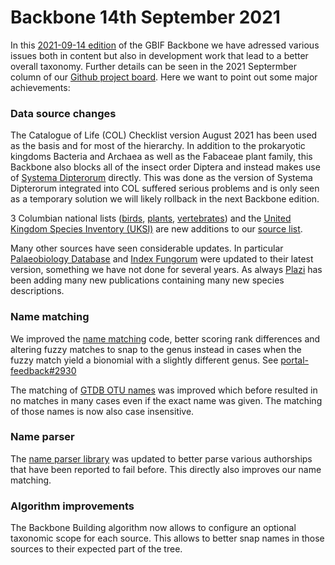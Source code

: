
# Backbone 14th September 2021

In this [2021-09-14 edition](https://hosted-datasets.gbif.org/datasets/backbone/2021-09-14/) of the GBIF Backbone 
we have adressed various issues both in content but also in development work that lead to a better overall taxonomy. 
Further details can be seen in the 2021 Septermber column of our [Github project board](https://github.com/orgs/gbif/projects/5). 
Here we want to point out some major achievements:

### Data source changes
The Catalogue of Life (COL) Checklist version August 2021 has been used as the basis and for most of the hierarchy.
In addition to the prokaryotic kingdoms Bacteria and Archaea as well as the Fabaceae plant family, this Backbone also blocks all of the insect order Diptera
and instead makes use of [Systema Dipterorum](http://www.diptera.org) directly. 
This was done as the version of Systema Dipterorum integrated into 
COL suffered serious problems and is only seen as a temporary solution we will likely rollback in the next Backbone edition.

3 Columbian national lists ([birds](https://www.gbif.org/dataset/6c9c4b08-4cec-4160-a708-7f16060d7db0), 
[plants](https://www.gbif.org/dataset/5c0b1470-8884-4914-ae76-70a7c81d6d08), 
[vertebrates](https://www.gbif.org/dataset/973da290-27d9-48cc-9e29-3186dafdb506))
and the [United Kingdom Species Inventory (UKSI)](https://www.gbif.org/dataset/dbaa27eb-29e7-4cbb-8eab-3f689cfce116)
are new additions to our [source list](https://hosted-datasets.gbif.org/datasets/backbone/2021-09-14/config.yaml).

Many other sources have seen considerable updates.
In particular [Palaeobiology Database](https://www.gbif.org/dataset/bb5b30b4-827e-4d5e-a86a-825d65cb6583) and 
[Index Fungorum](https://www.gbif.org/dataset/bf3db7c9-5e5d-4fd0-bd5b-94539eaf9598) were updated to their latest version, 
something we have not done for several years.
As always [Plazi](https://www.gbif.org/publisher/7ce8aef0-9e92-11dc-8738-b8a03c50a862) has been adding many new publications 
containing many new species descriptions.

### Name matching
We improved the [name matching](https://www.gbif.org/tools/species-lookup) code, better scoring rank differences
and altering fuzzy matches to snap to the genus instead in cases when the fuzzy match yield a bionomial with a slightly different genus.
See [portal-feedback#2930](https://github.com/gbif/portal-feedback/issues/2930)

The matching of [GTDB OTU names](https://www.gbif.org/species/search?dataset_key=d7dddbf4-2cf0-4f39-9b2a-bb099caae36c&constituent_key=a97f36e5-ded1-49cc-bdec-ac6170fc7b9c&name_type=OTU&advanced=1)
was improved which before resulted in no matches in many cases even if the exact name was given.
The matching of those names is now also case insensitive.

### Name parser
The [name parser library](https://github.com/gbif/name-parser) was updated to better parse various authorships 
that have been reported to fail before. This directly also improves our name matching.

### Algorithm improvements
The Backbone Building algorithm now allows to configure an optional taxonomic scope for each source.
This allows to better snap names in those sources to their expected part of the tree.
